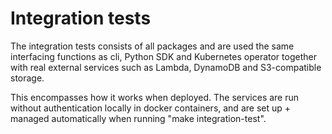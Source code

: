 # Integration tests

The integration tests consists of all packages and are used the same interfacing functions as cli, Python SDK and Kubernetes operator together with real external services such as Lambda, DynamoDB and S3-compatible storage.

This encompasses how it works when deployed. The services are run without authentication locally in docker containers, and are set up + managed automatically when running "make integration-test".
